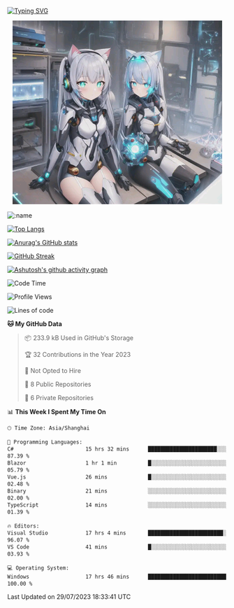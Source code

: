 [![Typing SVG](https://readme-typing-svg.demolab.com?font=Fira+Code&pause=1000&color=F78FDE&width=435&lines=%E6%AC%A2%E8%BF%8E%E5%A4%A7%E4%BD%AC%E6%9D%A5%E8%AE%BF0v0)](https://git.io/typing-svg)


<p align="center">
  <a href="https://github.com/qq583044063qq"><img src="banner.png" alt="qq583044063qq Banner"></a>
</p>



![:name](https://count.getloli.com/get/@hk416?theme=rule34)

[![Top Langs](https://github-readme-stats.vercel.app/api/top-langs/?username=qq583044063qq&locale=cn&hide=javascript,html,css&theme=tokyonight)](https://github.com/anuraghazra/github-readme-stats)

[![Anurag's GitHub stats](https://github-readme-stats.vercel.app/api?username=qq583044063qq&count_private=true&show_icons=true&locale=cn&theme=tokyonight)](https://github.com/anuraghazra/github-readme-stats)

[![GitHub Streak](https://streak-stats.demolab.com/?user=qq583044063qq&locale=zh_Hans&theme=tokyonight)](https://git.io/streak-stats)

[![Ashutosh's github activity graph](https://github-readme-activity-graph.vercel.app/graph?username=qq583044063qq&theme=tokyo-night)](https://github.com/ashutosh00710/github-readme-activity-graph)

<!--START_SECTION:waka-->
![Code Time](http://img.shields.io/badge/Code%20Time-134%20hrs%2034%20mins-blue)

![Profile Views](http://img.shields.io/badge/Profile%20Views-1-blue)

![Lines of code](https://img.shields.io/badge/From%20Hello%20World%20I%27ve%20Written-904.7%20thousand%20lines%20of%20code-blue)

**🐱 My GitHub Data** 

> 📦 233.9 kB Used in GitHub's Storage 
 > 
> 🏆 32 Contributions in the Year 2023
 > 
> 🚫 Not Opted to Hire
 > 
> 📜 8 Public Repositories 
 > 
> 🔑 6 Private Repositories 
 > 
📊 **This Week I Spent My Time On** 

```text
🕑︎ Time Zone: Asia/Shanghai

💬 Programming Languages: 
C#                       15 hrs 32 mins      ██████████████████████░░░   87.39 % 
Blazor                   1 hr 1 min          █░░░░░░░░░░░░░░░░░░░░░░░░   05.79 % 
Vue.js                   26 mins             █░░░░░░░░░░░░░░░░░░░░░░░░   02.48 % 
Binary                   21 mins             ░░░░░░░░░░░░░░░░░░░░░░░░░   02.00 % 
TypeScript               14 mins             ░░░░░░░░░░░░░░░░░░░░░░░░░   01.39 % 

🔥 Editors: 
Visual Studio            17 hrs 4 mins       ████████████████████████░   96.07 % 
VS Code                  41 mins             █░░░░░░░░░░░░░░░░░░░░░░░░   03.93 % 

💻 Operating System: 
Windows                  17 hrs 46 mins      █████████████████████████   100.00 % 
```


 Last Updated on 29/07/2023 18:33:41 UTC
<!--END_SECTION:waka-->
